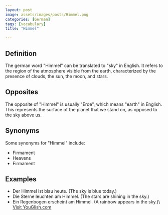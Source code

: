 ```yaml
---
layout: post
image: assets/images/posts/Himmel.png
categories: [German]
tags: [vocabulary]
title: "Himmel"

---
```


## Definition

The german word "Himmel" can be translated to "sky" in English. It refers to the region of the atmosphere visible from the earth, characterized by the presence of clouds, the sun, the moon, and stars.

## Opposites

The opposite of "Himmel" is usually "Erde", which means "earth" in English. This represents the surface of the planet that we stand on, as opposed to the sky above us.

## Synonyms

Some synonyms for "Himmel" include:
- Firmament
- Heavens
- Firmament

## Examples

- Der Himmel ist blau heute. (The sky is blue today.)
- Die Sterne leuchten am Himmel. (The stars are shining in the sky.)
- Ein Regenbogen erscheint am Himmel. (A rainbow appears in the sky.)\ <a id="yg-widget-0" class="youglish-widget" data-query="Himmel" data-lang="german" data-components="8412" data-auto-start="0" data-bkg-color="theme_light" data-title="How%20to%20pronounce%20Himmel%20in%20German"  rel="nofollow" href="https://youglish.com">Visit YouGlish.com</a><script async src="https://youglish.com/public/emb/widget.js" charset="utf-8"></script>